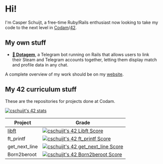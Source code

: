 # Hi!
I'm Casper Schuijt, a free-time Ruby/Rails enthusiast now looking to take my code to the next level in [Codam](https://codam.nl)/[42](https://42network.org).

## My own stuff
* __[💎 Dotagem](https://github.com/dotagem/dotagem)__, a Telegram bot running on Rails that allows users to link their Steam and Telegram accounts together, letting them display match and profile data in any chat.

A complete overview of my work should be on my [website](https://cschuijt.nl).

## My 42 curriculum stuff
These are the repositories for projects done at Codam.

[![cschuijt's 42 stats](https://badge42.vercel.app/api/v2/cl9h462ml00460gl8kkwan6bt/stats?cursusId=21&coalitionId=59)](https://github.com/JaeSeoKim/badge42)

| Project | Grade |
| ------- | ----- |
| [libft](https://github.com/cschuijt/libft) |[![cschuijt's 42 Libft Score](https://badge42.vercel.app/api/v2/cl9h462ml00460gl8kkwan6bt/project/2818084)](https://github.com/cschuijt/libft)|
| ft_printf | [![cschuijt's 42 ft_printf Score](https://badge42.vercel.app/api/v2/cl9h462ml00460gl8kkwan6bt/project/2843914)](https://github.com/JaeSeoKim/badge42) |
| get_next_line | [![cschuijt's 42 get_next_line Score](https://badge42.vercel.app/api/v2/cl9h462ml00460gl8kkwan6bt/project/2843915)](https://github.com/JaeSeoKim/badge42) |
| Born2beroot | [![cschuijt's 42 Born2beroot Score](https://badge42.vercel.app/api/v2/cl9h462ml00460gl8kkwan6bt/project/2843913)](https://github.com/JaeSeoKim/badge42) |
